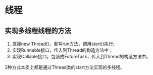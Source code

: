 
# 线程

## 实现多线程线程的方法

1. 直接new Thread()，重写run方法，调用start()执行;
2. 实现Runnable接口，传入到Thread的构造方法中；
3. 实现Callable接口，包装成FutureTask，传入到Thread的构造方法中。

3种方式本质上都是通过Thread类的start方法实现的多线程。